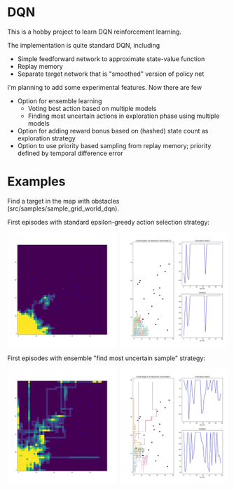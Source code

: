 # DQN

This is a hobby project to learn DQN reinforcement learning.

The implementation is quite standard DQN, including
- Simple feedforward network to approximate state-value function
- Replay memory
- Separate target network that is "smoothed" version of policy net

I'm planning to add some experimental features. Now there are few
- Option for ensemble learning
  - Voting best action based on multiple models
  - Finding most uncertain actions in exploration phase using multiple models
- Option for adding reward bonus based on (hashed) state count as exploration strategy
- Option to use priority based sampling from replay memory; priority defined by temporal difference error

# Examples

Find a target in the map with obstacles (src/samples/sample_grid_world_dqn).

First episodes with standard epsilon-greedy action selection strategy: 
<p align="center">
<img src="images/grid_world_1_model_random_action.jpg" width="800px" />
</p>

First episodes with ensemble "find most uncertain sample" strategy: 
<p align="center">
<img src="images/grid_world_10_models_most_uncertain_action.jpg" width="800px" />
</p>
